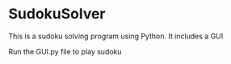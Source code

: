 # SudokuSolver

This is a sudoku solving program using Python. It includes a GUI

Run the GUI.py file to play sudoku
